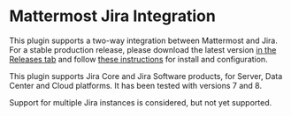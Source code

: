 # Mattermost Jira Integration

This plugin supports a two-way integration between Mattermost and Jira. For a stable production release, please download the latest version [in the Releases tab](https://github.com/mattermost/mattermost-plugin-jira/releases) and follow [these instructions]() for install and configuration.

This plugin supports Jira Core and Jira Software products, for Server, Data Center and Cloud platforms. It has been tested with versions 7 and 8.

Support for multiple Jira instances is considered, but not yet supported.

